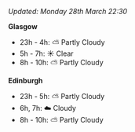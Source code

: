 *Updated: Monday 28th March 22:30*

**Glasgow**

* 23h - 4h: :partly_sunny: Partly Cloudy
* 5h - 7h: :sunny: Clear
* 8h - 10h: :partly_sunny: Partly Cloudy

**Edinburgh**

* 23h - 5h: :partly_sunny: Partly Cloudy
* 6h, 7h: :cloud: Cloudy
* 8h - 10h: :partly_sunny: Partly Cloudy
